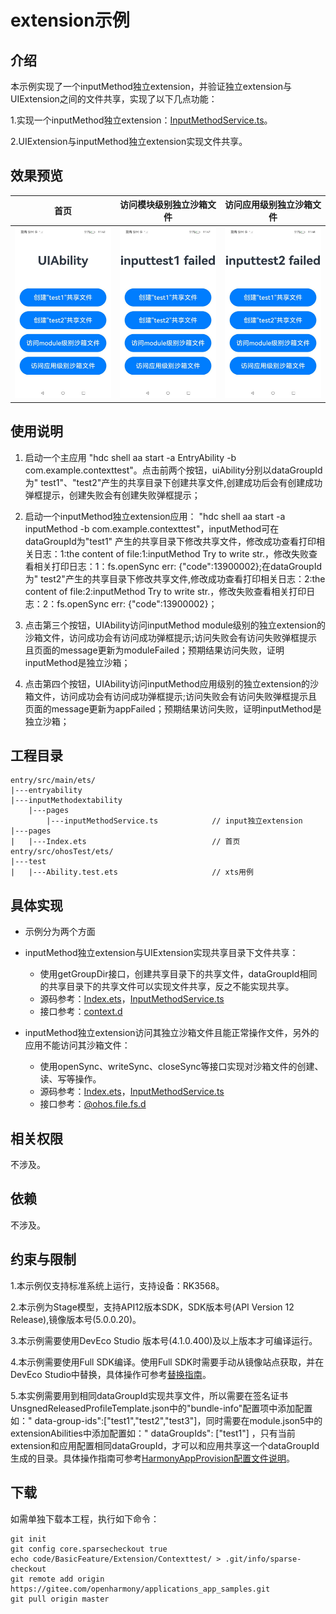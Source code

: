 # extension示例

## 介绍

本示例实现了一个inputMethod独立extension，并验证独立extension与UIExtension之间的文件共享，实现了以下几点功能：

1.实现一个inputMethod独立extension：[InputMethodService.ts](./entry/src/main/ets/inputmethodextability1/InputMethodService.ts)。

2.UIExtension与inputMethod独立extension实现文件共享。

## 效果预览

| 首页                                   | 访问模块级别独立沙箱文件                           | 访问应用级别独立沙箱文件                          |
|--------------------------------------|----------------------------------------|---------------------------------------|
| ![Home](screenshots/extension1.jpeg) | ![Module](screenshots/extension2.jpeg) | ![Apply](screenshots/extension3.jpeg) |

## 使用说明

1. 启动一个主应用 "hdc shell aa start -a EntryAbility -b
   com.example.contexttest"。点击前两个按钮，uiAbility分别以dataGroupId为"
   test1"、"test2"产生的共享目录下创建共享文件,创建成功后会有创建成功弹框提示，创建失败会有创建失败弹框提示；

2. 启动一个inputMethod独立extension应用： "hdc shell aa start -a
   inputMethod -b com.example.contexttest"，inputMethod可在dataGroupId为"test1"
   产生的共享目录下修改共享文件，修改成功查看打印相关日志：1:the content of file:1:inputMethod Try to write str.，修改失败查看相关打印日志：1：fs.openSync err: {"code":13900002};在dataGroupId为"
   test2"产生的共享目录下修改共享文件,修改成功查看打印相关日志：2:the content of file:2:inputMethod Try to write str.，修改失败查看相关打印日志：2：fs.openSync err: {"code":13900002}； 

3. 点击第三个按钮，UIAbility访问inputMethod module级别的独立extension的沙箱文件，访问成功会有访问成功弹框提示;访问失败会有访问失败弹框提示且页面的message更新为moduleFailed；预期结果访问失败，证明inputMethod是独立沙箱；

4. 点击第四个按钮，UIAbility访问inputMethod应用级别的独立extension的沙箱文件，访问成功会有访问成功弹框提示;访问失败会有访问失败弹框提示且页面的message更新为appFailed；预期结果访问失败，证明inputMethod是独立沙箱；

## 工程目录

```
entry/src/main/ets/
|---entryability
|---inputMethodextability
    |---pages
        |---inputMethodService.ts            // input独立extension
|---pages
|   |---Index.ets                            // 首页
entry/src/ohosTest/ets/
|---test
|   |---Ability.test.ets                     // xts用例    

```

## 具体实现

* 示例分为两个方面

* inputMethod独立extension与UIExtension实现共享目录下文件共享：
    * 使用getGroupDir接口，创建共享目录下的共享文件，dataGroupId相同的共享目录下的共享文件可以实现文件共享，反之不能实现共享。
    * 源码参考：[Index.ets](./entry/src/main/ets/pages/Index.ets)，[InputMethodService.ts](./entry/src/main/ets/inputmethodextability1/InputMethodService.ts)
    * 接口参考：[context.d](https://docs.openharmony.cn/pages/v4.1/zh-cn/application-dev/reference/apis-ability-kit/js-apis-inner-application-context.md)

* inputMethod独立extension访问其独立沙箱文件且能正常操作文件，另外的应用不能访问其沙箱文件：
    * 使用openSync、writeSync、closeSync等接口实现对沙箱文件的创建、读、写等操作。
    * 源码参考：[Index.ets](./entry/src/main/ets/pages/Index.ets)，[InputMethodService.ts](./entry/src/main/ets/inputmethodextability1/InputMethodService.ts)
    * 接口参考：[@ohos.file.fs.d](https://docs.openharmony.cn/pages/v4.1/zh-cn/application-dev/reference/apis-core-file-kit/js-apis-fileio.md)

## 相关权限

不涉及。

## 依赖

不涉及。

## 约束与限制

1.本示例仅支持标准系统上运行，支持设备：RK3568。

2.本示例为Stage模型，支持API12版本SDK，SDK版本号(API Version 12 Release),镜像版本号(5.0.0.20)。

3.本示例需要使用DevEco Studio 版本号(4.1.0.400)及以上版本才可编译运行。

4.本示例需要使用Full SDK编译。使用Full SDK时需要手动从镜像站点获取，并在DevEco
Studio中替换，具体操作可参考[替换指南](https://docs.openharmony.cn/pages/v4.1/zh-cn/application-dev/faqs/full-sdk-switch-guide.md)。

5.本实例需要用到相同dataGroupId实现共享文件，所以需要在签名证书UnsgnedReleasedProfileTemplate.json中的"bundle-info"配置项中添加配置如："
data-group-ids":["test1","test2","test3"]，同时需要在module.json5中的extensionAbilities中添加配置如："
dataGroupIds": ["test1"]
，只有当前extension和应用配置相同dataGroupId，才可以和应用共享这一个dataGroupId生成的目录。具体操作指南可参考[HarmonyAppProvision配置文件说明](https://gitee.com/openharmony/docs/blob/master/zh-cn/application-dev/security/app-provision-structure.md#bundle-info%E5%AF%B9%E8%B1%A1%E5%86%85%E9%83%A8%E7%BB%93%E6%9E%84)。

## 下载

如需单独下载本工程，执行如下命令：

```
git init
git config core.sparsecheckout true
echo code/BasicFeature/Extension/Contexttest/ > .git/info/sparse-checkout
git remote add origin https://gitee.com/openharmony/applications_app_samples.git
git pull origin master
```
